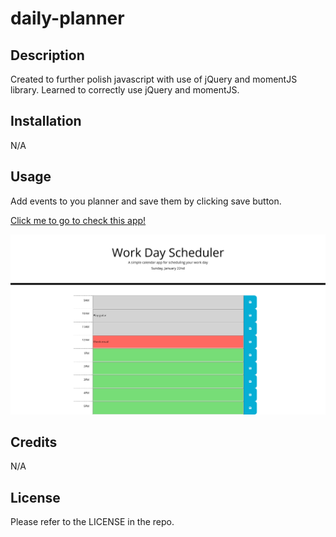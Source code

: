 # daily-planner

## Description

Created to further polish javascript with use of jQuery and momentJS library. Learned to correctly use jQuery and momentJS.

## Installation

N/A

## Usage

Add events to you planner and save them by clicking save button.



[Click me to go to check this app!](http://rzepa000.github.io/daily-planner)
    
![website screenshot](https://github.com/rzepa000/daily-planner/blob/main/screenshot.jpg)


## Credits

N/A

## License

Please refer to the LICENSE in the repo.


